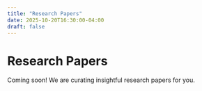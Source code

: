 ```yaml
---
title: "Research Papers"
date: 2025-10-20T16:30:00-04:00
draft: false
---
```


# Research Papers

Coming soon! We are curating insightful research papers for you.
